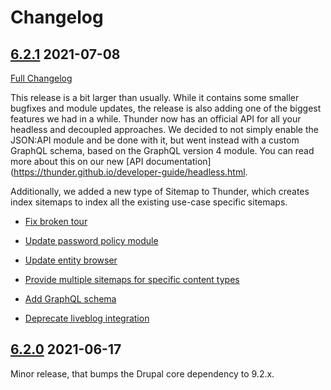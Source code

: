 # Changelog

## [6.2.1](https://github.com/thunder/thunder-distribution/tree/6.2.1) 2021-07-08
[Full Changelog](https://github.com/thunder/thunder-distribution/compare/6.2.0...6.2.1)

This release is a bit larger than usually. While it contains some smaller bugfixes and module updates, the release
is also adding one of the biggest features we had in a while.
Thunder now has an official API for all your headless and decoupled approaches. We decided to not simply enable the
JSON:API module and be done with it, but went instead with a custom GraphQL schema, based on the GraphQL version 4 module.
You can read more about this on our new [API documentation](https://thunder.github.io/developer-guide/headless.html.

Additionally, we added a new type of Sitemap to Thunder, which creates index sitemaps to index all the existing
use-case specific sitemaps.

- [Fix broken tour](https://www.drupal.org/node/3219546)

- [Update password policy module](https://www.drupal.org/node/3222188)
- [Update entity browser](https://www.drupal.org/node/3222146)

- [Provide multiple sitemaps for specific content types](https://www.drupal.org/node/3222332)
- [Add GraphQL schema](https://www.drupal.org/node/3220096)

- [Deprecate liveblog integration](https://www.drupal.org/node/3220009)

## [6.2.0](https://github.com/thunder/thunder-distribution/tree/6.2.0) 2021-06-17

Minor release, that bumps the Drupal core dependency to 9.2.x.
